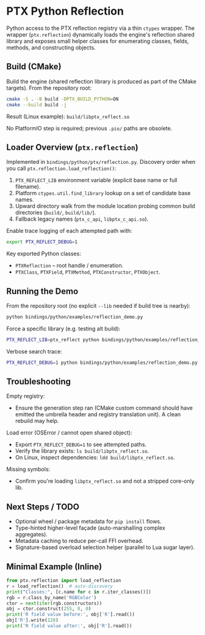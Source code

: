 # PTX Python Reflection

Python access to the PTX reflection registry via a thin `ctypes` wrapper. The
wrapper (`ptx.reflection`) dynamically loads the engine's reflection shared
library and exposes small helper classes for enumerating classes, fields,
methods, and constructing objects.

## Build (CMake)

Build the engine (shared reflection library is produced as part of the CMake
targets). From the repository root:

```bash
cmake -S . -B build -DPTX_BUILD_PYTHON=ON
cmake --build build -j
```

Result (Linux example): `build/libptx_reflect.so`

No PlatformIO step is required; previous `.pio/` paths are obsolete.

## Loader Overview (`ptx.reflection`)

Implemented in `bindings/python/ptx/reflection.py`.
Discovery order when you call `ptx.reflection.load_reflection()`:
1. `PTX_REFLECT_LIB` environment variable (explicit base name or full filename).
2. Platform `ctypes.util.find_library` lookup on a set of candidate base names.
3. Upward directory walk from the module location probing common build
   directories (`build/`, `build/lib/`).
4. Fallback legacy names (`ptx_c_api`, `libptx_c_api.so`).

Enable trace logging of each attempted path with:
```bash
export PTX_REFLECT_DEBUG=1
```

Key exported Python classes:
* `PTXReflection` – root handle / enumeration.
* `PTXClass`, `PTXField`, `PTXMethod`, `PTXConstructor`, `PTXObject`.

## Running the Demo

From the repository root (no explicit `--lib` needed if build tree is nearby):
```bash
python bindings/python/examples/reflection_demo.py
```

Force a specific library (e.g. testing alt build):
```bash
PTX_REFLECT_LIB=ptx_reflect python bindings/python/examples/reflection_demo.py
```

Verbose search trace:
```bash
PTX_REFLECT_DEBUG=1 python bindings/python/examples/reflection_demo.py
```

## Troubleshooting

Empty registry:
* Ensure the generation step ran (CMake custom command should have emitted the
  umbrella header and registry translation unit). A clean rebuild may help.

Load error (OSError / cannot open shared object):
* Export `PTX_REFLECT_DEBUG=1` to see attempted paths.
* Verify the library exists: `ls build/libptx_reflect.so`.
* On Linux, inspect dependencies: `ldd build/libptx_reflect.so`.

Missing symbols:
* Confirm you're loading `libptx_reflect.so` and not a stripped core-only lib.

## Next Steps / TODO
* Optional wheel / package metadata for `pip install` flows.
* Type-hinted higher-level façade (auto-marshalling complex aggregates).
* Metadata caching to reduce per-call FFI overhead.
* Signature-based overload selection helper (parallel to Lua sugar layer).

## Minimal Example (Inline)
```python
from ptx.reflection import load_reflection
r = load_reflection()  # auto-discovery
print("Classes:", [c.name for c in r.iter_classes()])
rgb = r.class_by_name('RGBColor')
ctor = next(iter(rgb.constructors))
obj = ctor.construct(255, 0, 0)
print('R field value before:', obj['R'].read())
obj['R'].write(128)
print('R field value after:', obj['R'].read())
```